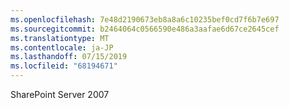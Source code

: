 ```yaml
---
ms.openlocfilehash: 7e48d2190673eb8a8a6c10235bef0cd7f6b7e697
ms.sourcegitcommit: b2464064c0566590e486a3aafae6d67ce2645cef
ms.translationtype: MT
ms.contentlocale: ja-JP
ms.lasthandoff: 07/15/2019
ms.locfileid: "68194671"
---
```

SharePoint Server 2007
